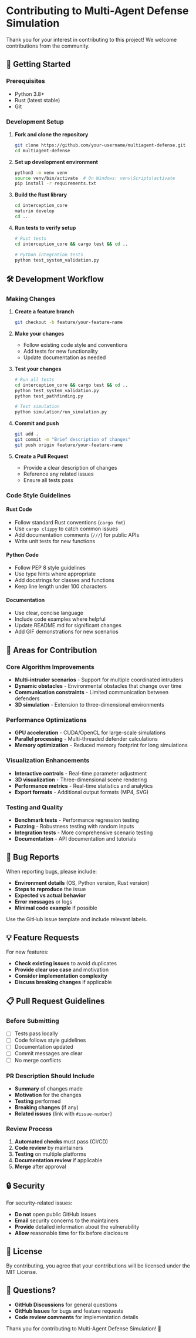 # Contributing to Multi-Agent Defense Simulation

Thank you for your interest in contributing to this project! We welcome contributions from the community.

## 🚀 Getting Started

### Prerequisites
- Python 3.8+
- Rust (latest stable)
- Git

### Development Setup

1. **Fork and clone the repository**
   ```bash
   git clone https://github.com/your-username/multiagent-defense.git
   cd multiagent-defense
   ```

2. **Set up development environment**
   ```bash
   python3 -m venv venv
   source venv/bin/activate  # On Windows: venv\Scripts\activate
   pip install -r requirements.txt
   ```

3. **Build the Rust library**
   ```bash
   cd interception_core
   maturin develop
   cd ..
   ```

4. **Run tests to verify setup**
   ```bash
   # Rust tests
   cd interception_core && cargo test && cd ..
   
   # Python integration tests
   python test_system_validation.py
   ```

## 🛠️ Development Workflow

### Making Changes

1. **Create a feature branch**
   ```bash
   git checkout -b feature/your-feature-name
   ```

2. **Make your changes**
   - Follow existing code style and conventions
   - Add tests for new functionality
   - Update documentation as needed

3. **Test your changes**
   ```bash
   # Run all tests
   cd interception_core && cargo test && cd ..
   python test_system_validation.py
   python test_pathfinding.py
   
   # Test simulation
   python simulation/run_simulation.py
   ```

4. **Commit and push**
   ```bash
   git add .
   git commit -m "Brief description of changes"
   git push origin feature/your-feature-name
   ```

5. **Create a Pull Request**
   - Provide a clear description of changes
   - Reference any related issues
   - Ensure all tests pass

### Code Style Guidelines

#### Rust Code
- Follow standard Rust conventions (`cargo fmt`)
- Use `cargo clippy` to catch common issues
- Add documentation comments (`///`) for public APIs
- Write unit tests for new functions

#### Python Code
- Follow PEP 8 style guidelines
- Use type hints where appropriate
- Add docstrings for classes and functions
- Keep line length under 100 characters

#### Documentation
- Use clear, concise language
- Include code examples where helpful
- Update README.md for significant changes
- Add GIF demonstrations for new scenarios

## 🎯 Areas for Contribution

### Core Algorithm Improvements
- **Multi-intruder scenarios** - Support for multiple coordinated intruders
- **Dynamic obstacles** - Environmental obstacles that change over time
- **Communication constraints** - Limited communication between defenders
- **3D simulation** - Extension to three-dimensional environments

### Performance Optimizations
- **GPU acceleration** - CUDA/OpenCL for large-scale simulations
- **Parallel processing** - Multi-threaded defender calculations
- **Memory optimization** - Reduced memory footprint for long simulations

### Visualization Enhancements
- **Interactive controls** - Real-time parameter adjustment
- **3D visualization** - Three-dimensional scene rendering
- **Performance metrics** - Real-time statistics and analytics
- **Export formats** - Additional output formats (MP4, SVG)

### Testing and Quality
- **Benchmark tests** - Performance regression testing
- **Fuzzing** - Robustness testing with random inputs
- **Integration tests** - More comprehensive scenario testing
- **Documentation** - API documentation and tutorials

## 🐛 Bug Reports

When reporting bugs, please include:

- **Environment details** (OS, Python version, Rust version)
- **Steps to reproduce** the issue
- **Expected vs actual behavior**
- **Error messages** or logs
- **Minimal code example** if possible

Use the GitHub issue template and include relevant labels.

## 💡 Feature Requests

For new features:

- **Check existing issues** to avoid duplicates
- **Provide clear use case** and motivation
- **Consider implementation complexity**
- **Discuss breaking changes** if applicable

## 📋 Pull Request Guidelines

### Before Submitting
- [ ] Tests pass locally
- [ ] Code follows style guidelines
- [ ] Documentation updated
- [ ] Commit messages are clear
- [ ] No merge conflicts

### PR Description Should Include
- **Summary** of changes made
- **Motivation** for the changes
- **Testing** performed
- **Breaking changes** (if any)
- **Related issues** (link with `#issue-number`)

### Review Process
1. **Automated checks** must pass (CI/CD)
2. **Code review** by maintainers
3. **Testing** on multiple platforms
4. **Documentation review** if applicable
5. **Merge** after approval

## 🔒 Security

For security-related issues:
- **Do not** open public GitHub issues
- **Email** security concerns to the maintainers
- **Provide** detailed information about the vulnerability
- **Allow** reasonable time for fix before disclosure

## 📄 License

By contributing, you agree that your contributions will be licensed under the MIT License.

## 🙋 Questions?

- **GitHub Discussions** for general questions
- **GitHub Issues** for bugs and feature requests
- **Code review comments** for implementation details

Thank you for contributing to Multi-Agent Defense Simulation! 🚀